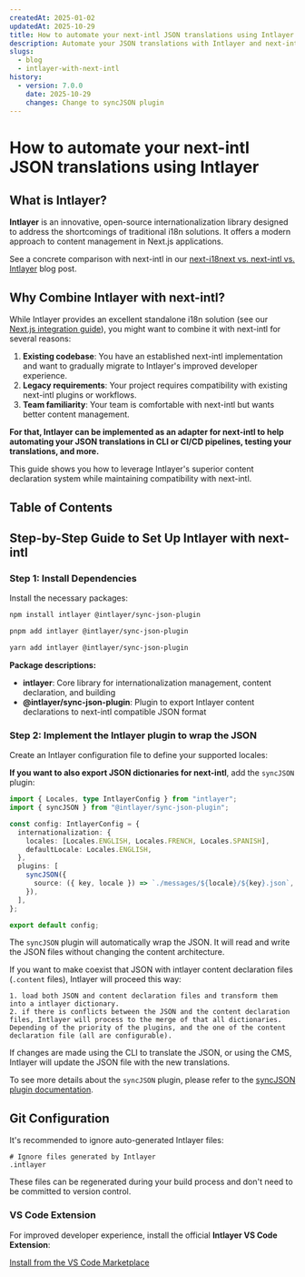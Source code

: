 ```yaml
---
createdAt: 2025-01-02
updatedAt: 2025-10-29
title: How to automate your next-intl JSON translations using Intlayer
description: Automate your JSON translations with Intlayer and next-intl for enhanced internationalization in Next.js applications.
slugs:
  - blog
  - intlayer-with-next-intl
history:
  - version: 7.0.0
    date: 2025-10-29
    changes: Change to syncJSON plugin
---
```


# How to automate your next-intl JSON translations using Intlayer

## What is Intlayer?

**Intlayer** is an innovative, open-source internationalization library designed to address the shortcomings of traditional i18n solutions. It offers a modern approach to content management in Next.js applications.

See a concrete comparison with next-intl in our [next-i18next vs. next-intl vs. Intlayer](https://github.com/aymericzip/intlayer/blob/main/docs/blog/en/next-i18next_vs_next-intl_vs_intlayer.md) blog post.

## Why Combine Intlayer with next-intl?

While Intlayer provides an excellent standalone i18n solution (see our [Next.js integration guide](https://github.com/aymericzip/intlayer/blob/main/docs/docs/en/intlayer_with_nextjs_16.md)), you might want to combine it with next-intl for several reasons:

1. **Existing codebase**: You have an established next-intl implementation and want to gradually migrate to Intlayer's improved developer experience.
2. **Legacy requirements**: Your project requires compatibility with existing next-intl plugins or workflows.
3. **Team familiarity**: Your team is comfortable with next-intl but wants better content management.

**For that, Intlayer can be implemented as an adapter for next-intl to help automating your JSON translations in CLI or CI/CD pipelines, testing your translations, and more.**

This guide shows you how to leverage Intlayer's superior content declaration system while maintaining compatibility with next-intl.

## Table of Contents

<TOC/>

## Step-by-Step Guide to Set Up Intlayer with next-intl

### Step 1: Install Dependencies

Install the necessary packages:

```bash packageManager="npm"
npm install intlayer @intlayer/sync-json-plugin
```

```bash packageManager="pnpm"
pnpm add intlayer @intlayer/sync-json-plugin
```

```bash packageManager="yarn"
yarn add intlayer @intlayer/sync-json-plugin
```

**Package descriptions:**

- **intlayer**: Core library for internationalization management, content declaration, and building
- **@intlayer/sync-json-plugin**: Plugin to export Intlayer content declarations to next-intl compatible JSON format

### Step 2: Implement the Intlayer plugin to wrap the JSON

Create an Intlayer configuration file to define your supported locales:

**If you want to also export JSON dictionaries for next-intl**, add the `syncJSON` plugin:

```typescript fileName="intlayer.config.ts"
import { Locales, type IntlayerConfig } from "intlayer";
import { syncJSON } from "@intlayer/sync-json-plugin";

const config: IntlayerConfig = {
  internationalization: {
    locales: [Locales.ENGLISH, Locales.FRENCH, Locales.SPANISH],
    defaultLocale: Locales.ENGLISH,
  },
  plugins: [
    syncJSON({
      source: ({ key, locale }) => `./messages/${locale}/${key}.json`,
    }),
  ],
};

export default config;
```

The `syncJSON` plugin will automatically wrap the JSON. It will read and write the JSON files without changing the content architecture.

If you want to make coexist that JSON with intlayer content declaration files (`.content` files), Intlayer will proceed this way:

    1. load both JSON and content declaration files and transform them into a intlayer dictionary.
    2. if there is conflicts between the JSON and the content declaration files, Intlayer will process to the merge of that all dictionaries. Depending of the priority of the plugins, and the one of the content declaration file (all are configurable).

If changes are made using the CLI to translate the JSON, or using the CMS, Intlayer will update the JSON file with the new translations.

To see more details about the `syncJSON` plugin, please refer to the [syncJSON plugin documentation](https://github.com/aymericzip/intlayer/blob/main/docs/docs/en/plugins/sync-json.md).

## Git Configuration

It's recommended to ignore auto-generated Intlayer files:

```plaintext fileName=".gitignore"
# Ignore files generated by Intlayer
.intlayer
```

These files can be regenerated during your build process and don't need to be committed to version control.

### VS Code Extension

For improved developer experience, install the official **Intlayer VS Code Extension**:

[Install from the VS Code Marketplace](https://marketplace.visualstudio.com/items?itemName=intlayer.intlayer-vs-code-extension)
